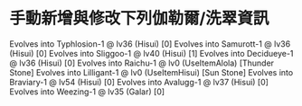# 手動新增與修改下列伽勒爾/洗翠資訊

Evolves into Typhlosion-1 @ lv36 (Hisui) [0]
Evolves into Samurott-1 @ lv36 (Hisui) [0]
Evolves into Sliggoo-1 @ lv40 (Hisui) [1]
Evolves into Decidueye-1 @ lv36 (Hisui) [0]
Evolves into Raichu-1 @ lv0 (UseItemAlola) [Thunder Stone]
Evolves into Lilligant-1 @ lv0 (UseItemHisui) [Sun Stone]
Evolves into Braviary-1 @ lv54 (Hisui) [0]
Evolves into Avalugg-1 @ lv37 (Hisui) [0]
Evolves into Weezing-1 @ lv35 (Galar) [0]
